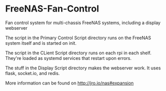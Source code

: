 # FreeNAS-Fan-Control
Fan control system for multi-chassis FreeNAS systems, including a display webserver

The script in the Primary Control Script directory runs on the FreeNAS system itself and is started on init.

The script in the CLient Script directory runs on each rpi in each shelf. They're loaded as systemd services that restart upon errors.

The stuff in the Display Script directory makes the webserver work. It uses flask, socket.io, and redis.

More information can be found on http://jro.io/nas#expansion
